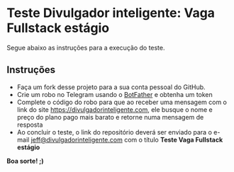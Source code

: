 # Teste Divulgador inteligente: Vaga Fullstack estágio

Segue abaixo as instruções para a execução do teste.

## Instruções

- Faça um fork desse projeto para a sua conta pessoal do GitHub.
- Crie um robo no Telegram usando o [BotFather](https://t.me/BotFather) e obtenha um token
- Complete o código do robo para que ao receber uma mensagem com o link do site https://divulgadorinteligente.com, ele busque o nome e preço do plano pago mais barato e retorne numa mensagem de resposta
- Ao concluir o teste, o link do repositório deverá ser enviado para o e-mail jeff@divulgadorinteligente.com com o título **Teste Vaga Fullstack estágio**

**Boa sorte! ;)**

